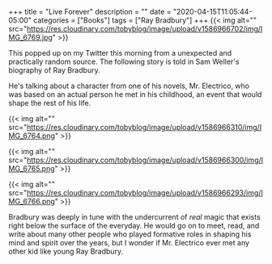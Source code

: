 +++
title = "Live Forever"
description = ""
date = "2020-04-15T11:05:44-05:00"
categories = ["Books"]
tags = ["Ray Bradbury"]
+++
{{< img alt="" src="https://res.cloudinary.com/tobyblog/image/upload/v1586966702/img/IMG_6769.jpg" >}}

This popped up on my Twitter this morning from a unexpected and practically random source. The following story is told in Sam Weller's biography of Ray Bradbury.

<!--more-->
He's talking about a character from one of his novels, Mr. Electrico, who was based on an actual person he met in his childhood, an event that would shape the rest of his life.

{{< img alt="" src="https://res.cloudinary.com/tobyblog/image/upload/v1586966310/img/IMG_6764.png" >}}

{{< img alt="" src="https://res.cloudinary.com/tobyblog/image/upload/v1586966300/img/IMG_6765.png" >}}

{{< img alt="" src="https://res.cloudinary.com/tobyblog/image/upload/v1586966293/img/IMG_6766.png" >}}

Bradbury was deeply in tune with the undercurrent of *real* magic that exists right below the surface of the everyday. He would go on to meet, read, and write about many other people who played formative roles in shaping his mind and spirit over the years, but I wonder if Mr. Electrico ever met any other kid like young Ray Bradbury.